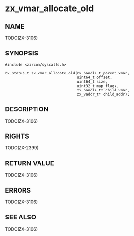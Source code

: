 # zx_vmar_allocate_old

## NAME

<!-- Updated by update-docs-from-abigen, do not edit. -->

TODO(ZX-3106)

## SYNOPSIS

<!-- Updated by update-docs-from-abigen, do not edit. -->

```
#include <zircon/syscalls.h>

zx_status_t zx_vmar_allocate_old(zx_handle_t parent_vmar,
                                 uint64_t offset,
                                 uint64_t size,
                                 uint32_t map_flags,
                                 zx_handle_t* child_vmar,
                                 zx_vaddr_t* child_addr);
```

## DESCRIPTION

TODO(ZX-3106)

## RIGHTS

<!-- Updated by update-docs-from-abigen, do not edit. -->

TODO(ZX-2399)

## RETURN VALUE

TODO(ZX-3106)

## ERRORS

TODO(ZX-3106)

## SEE ALSO


TODO(ZX-3106)
